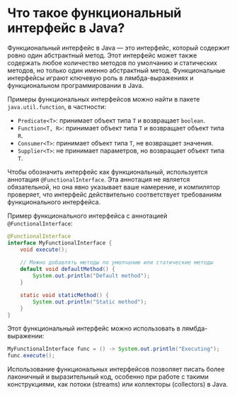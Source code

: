 # Что такое функциональный интерфейс в Java?

Функциональный интерфейс в Java — это интерфейс, который содержит ровно один абстрактный метод. Этот интерфейс может также содержать любое количество методов по умолчанию и статических методов, но только один именно абстрактный метод. Функциональные интерфейсы играют ключевую роль в лямбда-выражениях и функциональном программировании в Java.

Примеры функциональных интерфейсов можно найти в пакете `java.util.function`, в частности:

- `Predicate<T>`: принимает объект типа `T` и возвращает `boolean`.
- `Function<T, R>`: принимает объект типа `T` и возвращает объект типа `R`.
- `Consumer<T>`: принимает объект типа `T`, не возвращает значения.
- `Supplier<T>`: не принимает параметров, но возвращает объект типа `T`.

Чтобы обозначить интерфейс как функциональный, используется аннотация `@FunctionalInterface`. Эта аннотация не является обязательной, но она явно указывает ваше намерение, и компилятор проверяет, что интерфейс действительно соответствует требованиям функционального интерфейса.

Пример функционального интерфейса с аннотацией `@FunctionalInterface`:

```java
@FunctionalInterface
interface MyFunctionalInterface {
    void execute();
    
    // Можно добавлять методы по умолчанию или статические методы
    default void defaultMethod() {
        System.out.println("Default method");
    }

    static void staticMethod() {
        System.out.println("Static method");
    }
}
```

Этот функциональный интерфейс можно использовать в лямбда-выражении:

```java
MyFunctionalInterface func = () -> System.out.println("Executing");
func.execute();
```

Использование функциональных интерфейсов позволяет писать более лаконичный и выразительный код, особенно при работе с такими конструкциями, как потоки (streams) или коллекторы (collectors) в Java.